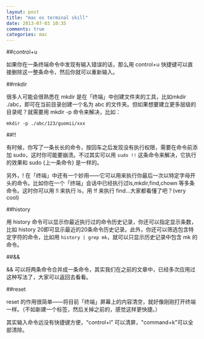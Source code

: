 ```yaml
---
layout: post
title: "mac os terminal skill"
date: 2013-07-03 10:35
comments: true
categories: mac
---
```


##control+u

如果你在一条终端命令中发现有输入错误的话，那么用 control+u 快捷键可以直接删除这一整条命令，然后你就可以重新输入。

##mkdir

很多人可能会很熟悉在 mkdir 是在「终端」中创建文件夹的工具，比如mkdir ./abc，即可在当前目录创建一个名为 abc 的文件夹。但如果想要建立更多层级的目录呢？就需要用 mkdir -p 命令来解决，比如：

```
mkdir -p ./abc/123/guomii/xxx
```
##!!

有时候，你写了一条长长的命令，按回车之后发现没有执行权限，需要在命令前添加 sudo，这时你可能要崩溃。不过其实可以用 `sudo !!` 这条命令来解决，它执行的效果和 sudo {上一条命令} 是一样的。

另外，! 在「终端」中还有一个妙用——它可以用来执行你最后一次以特定字母开头的命令。比如你在一个「终端」会话中已经执行过ls,mkdir,find,chown 等多条命令。这时你可以用 !l 来执行 ls，用 !f 来执行 find…大家都看懂了吧？(very cool)

##history

用 history 命令可以显示你最近执行过的命令历史记录，你还可以指定显示条数，比如 history 20即可显示最近的20条命令历史记录。此外，你还可以筛选包含特定字符的命令，比如用 `history | grep mk`，就可以只显示历史记录中包含 mk 的命令。

##&&

&& 可以将两条命令合并成一条命令，其实我们在之前的文章中，已经多次应用过这种写法了，大家可以返回去看看。

##reset

reset 的作用很简单——将目前「终端」屏幕上的内容清空，就好像刚刚打开终端一样。（不如新建一个标签，然后关掉之前的，感觉这样更快捷。）

其实输入命令远没有快捷键方便，“control+l” 可以清屏，"command+k"可以全部清除。